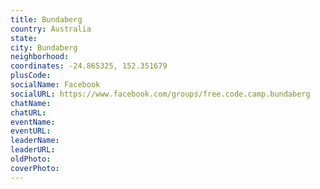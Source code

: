 ```yaml
---
title: Bundaberg
country: Australia
state: 
city: Bundaberg
neighborhood: 
coordinates: -24.865325, 152.351679
plusCode:
socialName: Facebook
socialURL: https://www.facebook.com/groups/free.code.camp.bundaberg
chatName:
chatURL:
eventName:
eventURL:
leaderName:
leaderURL:
oldPhoto: 
coverPhoto:
---
```

